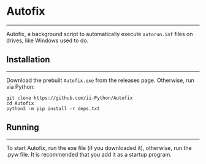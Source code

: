 # Autofix
---

Autofix, a background script to automatically execute `autorun.inf` files on drives, like Windows used to do.


## Installation
---

Download the prebuilt `Autofix.exe` from the releases page.
Otherwise, run via Python:
```
git clone https://github.com/ii-Python/Autofix
cd Autofix
python3 -m pip install -r deps.txt
```

## Running
---
To start Autofix, run the exe file (if you downloaded it), otherwise, run the .pyw file.
It is recommended that you add it as a startup program.
